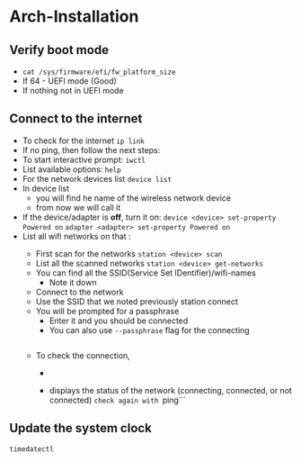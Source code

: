 # Arch-Installation

## Verify boot mode

- `````````cat /sys/firmware/efi/fw_platform_size`````````
- If 64 - UEFI mode (Good)
- If nothing not in UEFI mode

## Connect to the internet

- To check for the internet
```ip link```
- If no ping, then follow the next steps:
- To start interactive prompt:
```iwctl```
- List available options:
```help```
- For the network devices list
```device list```
- In device list
  - you will find he name of the wireless network device
  - from now we will call it <device>
- If the device/adapter is **off**, turn it on:
```device <device> set-property Powered on```
```adapter <adapter> set-property Powered on```
- List all wifi networks on that <device>:
  - First scan for the networks
    ```station <device> scan```
  - List all the scanned networks
    ```station <device> get-networks```
  - You can find all the SSID(Service Set IDentifier)/wifi-names
    - Note it down
  - Connect to the network
  - Use the SSID that we noted previously
    station <device> connect <SSID>
  - You will be prompted for a passphrase
    - Enter it and you should be connected
    - You can also use `--passphrase` flag for the connecting
      ```station --passphrase <passphrase> <devcie> connect <SSID>
  - To check the connection,
    - ```station <device> show
    - displays the status of the network (connecting, connected, or not connected)
  ```check again with ```ping```

## Update the system clock

```timedatectl```
